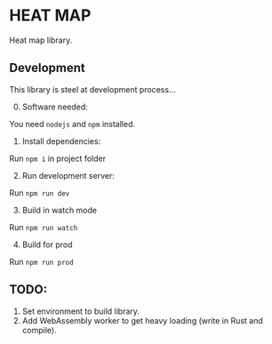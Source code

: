 # HEAT MAP

Heat map library.

## Development

This library is steel at development process...

0. Software needed: 

You need `nodejs` and `npm` installed.

1. Install dependencies: 

Run `npm i` in project folder

2. Run development server:

Run `npm run dev`

3. Build in watch mode

Run `npm run watch`

4. Build for prod

Run `npm run prod`

## TODO:

1. Set environment to build library.
2. Add WebAssembly worker to get heavy loading (write in Rust and compile).

